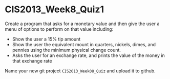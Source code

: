# CIS2013_Week8_Quiz1

Create a program that asks for a monetary value and
then give the user a menu of options to perform on that
value including:

* Show the user a 15% tip amount
* Show the user the equivalent mount in quarters, nickels, 
	dimes, and pennies using the minimum physical change count.
* Asks the user for an exchange rate, and prints the value 
	of the money in that exchange rate

Name your new git project `CIS2013_Week08_Quiz` and upload it to github.
